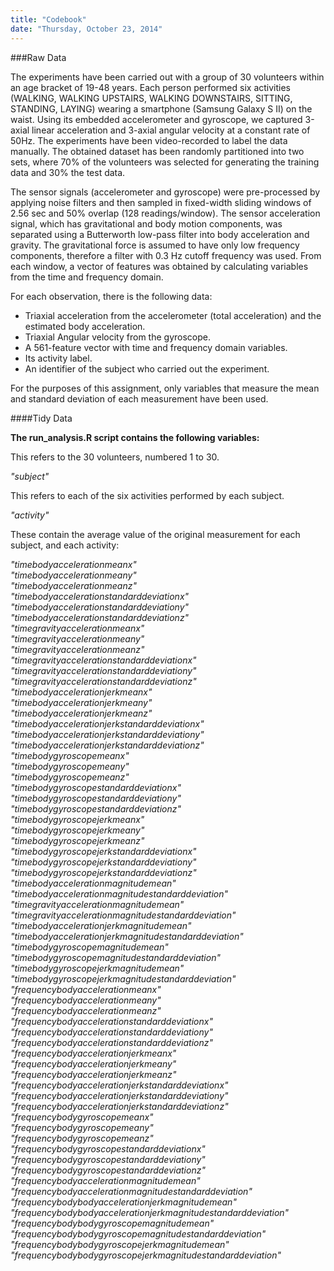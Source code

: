 ```yaml
---
title: "Codebook"
date: "Thursday, October 23, 2014"
---
```



###Raw Data


The experiments have been carried out with a group of 30 volunteers within an age bracket of 19-48 years. Each person performed six activities (WALKING, WALKING UPSTAIRS, WALKING DOWNSTAIRS, SITTING, STANDING, LAYING) wearing a smartphone (Samsung Galaxy S II) on the waist. Using its embedded accelerometer and gyroscope, we captured 3-axial linear acceleration and 3-axial angular velocity at a constant rate of 50Hz. The experiments have been video-recorded to label the data manually. The obtained dataset has been randomly partitioned into two sets, where 70% of the volunteers was selected for generating the training data and 30% the test data. 

The sensor signals (accelerometer and gyroscope) were pre-processed by applying noise filters and then sampled in fixed-width sliding windows of 2.56 sec and 50% overlap (128 readings/window). The sensor acceleration signal, which has gravitational and body motion components, was separated using a Butterworth low-pass filter into body acceleration and gravity. The gravitational force is assumed to have only low frequency components, therefore a filter with 0.3 Hz cutoff frequency was used. From each window, a vector of features was obtained by calculating variables from the time and frequency domain. 

For each observation, there is the following data:

- Triaxial acceleration from the accelerometer (total acceleration) and the estimated body acceleration.
- Triaxial Angular velocity from the gyroscope. 
- A 561-feature vector with time and frequency domain variables. 
- Its activity label. 
- An identifier of the subject who carried out the experiment.

For the purposes of this assignment, only variables that measure the mean and standard deviation of each measurement have been used.



####Tidy Data


**The run_analysis.R script contains the following variables:**

This refers to the 30 volunteers, numbered 1 to 30.

*"subject"*

This refers to each of the six activities performed by each subject.

*"activity"*

These contain the average value of the original measurement for each subject, and each activity:

*"timebodyaccelerationmeanx"                                  
"timebodyaccelerationmeany"                                  
"timebodyaccelerationmeanz"                                  
"timebodyaccelerationstandarddeviationx"                     
"timebodyaccelerationstandarddeviationy"                     
"timebodyaccelerationstandarddeviationz"                     
"timegravityaccelerationmeanx"                               
"timegravityaccelerationmeany"                               
"timegravityaccelerationmeanz"                               
"timegravityaccelerationstandarddeviationx"                  
"timegravityaccelerationstandarddeviationy"                  
"timegravityaccelerationstandarddeviationz"                  
"timebodyaccelerationjerkmeanx"                              
"timebodyaccelerationjerkmeany"                              
"timebodyaccelerationjerkmeanz"                              
"timebodyaccelerationjerkstandarddeviationx"                 
"timebodyaccelerationjerkstandarddeviationy"                 
"timebodyaccelerationjerkstandarddeviationz"                 
"timebodygyroscopemeanx"                                     
"timebodygyroscopemeany"                                     
"timebodygyroscopemeanz"                                     
"timebodygyroscopestandarddeviationx"                        
"timebodygyroscopestandarddeviationy"                        
"timebodygyroscopestandarddeviationz"                        
"timebodygyroscopejerkmeanx"                                 
"timebodygyroscopejerkmeany"                                 
"timebodygyroscopejerkmeanz"                                 
"timebodygyroscopejerkstandarddeviationx"                    
"timebodygyroscopejerkstandarddeviationy"                    
"timebodygyroscopejerkstandarddeviationz"                    
"timebodyaccelerationmagnitudemean"                          
"timebodyaccelerationmagnitudestandarddeviation"             
"timegravityaccelerationmagnitudemean"                       
"timegravityaccelerationmagnitudestandarddeviation"          
"timebodyaccelerationjerkmagnitudemean"                      
"timebodyaccelerationjerkmagnitudestandarddeviation"         
"timebodygyroscopemagnitudemean"                             
"timebodygyroscopemagnitudestandarddeviation"                
"timebodygyroscopejerkmagnitudemean"                         
"timebodygyroscopejerkmagnitudestandarddeviation"            
"frequencybodyaccelerationmeanx"                             
"frequencybodyaccelerationmeany"                             
"frequencybodyaccelerationmeanz"                             
"frequencybodyaccelerationstandarddeviationx"                
"frequencybodyaccelerationstandarddeviationy"                
"frequencybodyaccelerationstandarddeviationz"                
"frequencybodyaccelerationjerkmeanx"                         
"frequencybodyaccelerationjerkmeany"                         
"frequencybodyaccelerationjerkmeanz"                         
"frequencybodyaccelerationjerkstandarddeviationx"            
"frequencybodyaccelerationjerkstandarddeviationy"            
"frequencybodyaccelerationjerkstandarddeviationz"            
"frequencybodygyroscopemeanx"                                
"frequencybodygyroscopemeany"                                
"frequencybodygyroscopemeanz"                                
"frequencybodygyroscopestandarddeviationx"                   
"frequencybodygyroscopestandarddeviationy"                   
"frequencybodygyroscopestandarddeviationz"                   
"frequencybodyaccelerationmagnitudemean"                     
"frequencybodyaccelerationmagnitudestandarddeviation"        
"frequencybodybodyaccelerationjerkmagnitudemean"             
"frequencybodybodyaccelerationjerkmagnitudestandarddeviation"
"frequencybodybodygyroscopemagnitudemean"                    
"frequencybodybodygyroscopemagnitudestandarddeviation"       
"frequencybodybodygyroscopejerkmagnitudemean"                
"frequencybodybodygyroscopejerkmagnitudestandarddeviation"*
